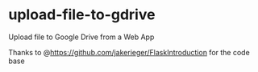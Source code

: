 # upload-file-to-gdrive
Upload file to Google Drive from a Web App 


Thanks to @https://github.com/jakerieger/FlaskIntroduction for the code base
